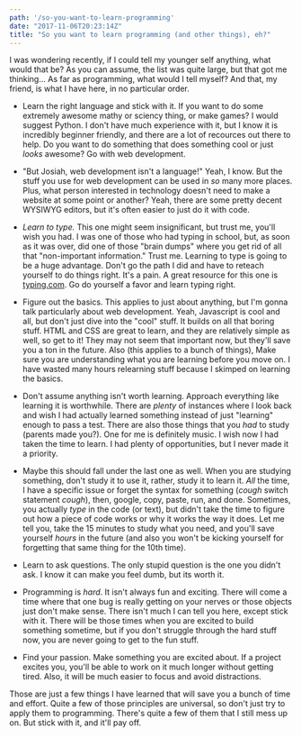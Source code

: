 ```yaml
---
path: '/so-you-want-to-learn-programming'
date: "2017-11-06T20:23:14Z"
title: "So you want to learn programming (and other things), eh?"
---
```


I was wondering recently, if I could tell my younger self anything, what would
that be? As you can assume, the list was quite large, but that got me
thinking... As far as programming, what would I tell myself? And that, my
friend, is what I have here, in no particular order.

* Learn the right language and stick with it. If you want to do some extremely
  awesome mathy or sciency thing, or make games? I would suggest Python. I don't
  have much experience with it, but I know it is incredibly beginner friendly,
  and there are a lot of recources out there to help. Do you want to do
  something that does something cool or just _looks_ awesome? Go with web
  development.

* "But Josiah, web development isn't a language!" Yeah, I know. But the stuff
  you use for web development can be used in _so_ many more places. Plus, what
  person interested in technology doesn't need to make a website at some point
  or another? Yeah, there are some pretty decent WYSIWYG editors, but it's often
  easier to just do it with code.

* _Learn to type._ This one might seem insignificant, but trust me, you'll wish
  you had. I was one of those who had typing in school, but, as soon as it was
  over, did one of those "brain dumps" where you get rid of all that
  "non-important information." Trust me. Learning to type is going to be a huge
  advantage. Don't go the path I did and have to reteach yourself to do things
  right. It's a pain. A great resource for this one is
  [typing.com](https://www.typing.com/). Go do yourself a favor and learn typing
  right.

* Figure out the basics. This applies to just about anything, but I'm gonna talk
  particularly about web development. Yeah, Javascript is cool and all, but
  don't just dive into the "cool" stuff. It builds on all that boring stuff.
  HTML and CSS are great to learn, and they are relatively simple as well, so
  get to it! They may not seem that important now, but they'll save you a ton in
  the future. Also (this applies to a bunch of things), Make sure you are
  understanding what you are learning before you move on. I have wasted many
  hours relearning stuff because I skimped on learning the basics.

* Don't assume anything isn't worth learning. Approach everything like learning
  it is worthwhile. There are _plenty_ of instances where I look back and wish I
  had actually learned something instead of just "learning" enough to pass a
  test. There are also those things that you _had_ to study (parents made you?).
  One for me is definitely music. I wish now I had taken the time to learn. I
  had plenty of opportunities, but I never made it a priority.

* Maybe this should fall under the last one as well. When you are studying
  something, don't study it to use it, rather, study it to learn it. _All_ the
  time, I have a specific issue or forget the syntax for something (_cough_
  switch statement _cough_), then, google, copy, paste, run, and done.
  Sometimes, you actually _type_ in the code (or text), but didn't take the time
  to figure out how a piece of code works or why it works the way it does. Let
  me tell you, take the 15 minutes to study what you need, and you'll save
  yourself _hours_ in the future (and also you won't be kicking yourself for
  forgetting that same thing for the 10th time).

* Learn to ask questions. The only stupid question is the one you didn't ask. I
  know it can make you feel dumb, but its worth it.

* Programming is _hard_. It isn't always fun and exciting. There will come a
  time where that one bug is really getting on your nerves or those objects just
  don't make sense. There isn't much I can tell you here, except stick with it.
  There will be those times when you are excited to build something sometime,
  but if you don't struggle through the hard stuff now, you are never going to
  get to the fun stuff.

* Find your passion. Make something you are excited about. If a project excites
  you, you'll be able to work on it much longer without getting tired. Also, it
  will be much easier to focus and avoid distractions.

Those are just a few things I have learned that will save you a bunch of time
and effort. Quite a few of those principles are universal, so don't just try to
apply them to programming. There's quite a few of them that I still mess up on.
But stick with it, and it'll pay off.
